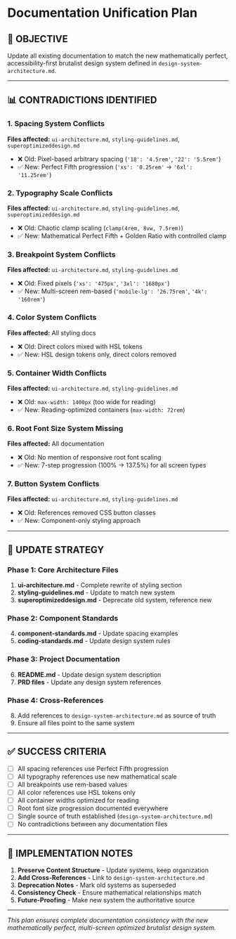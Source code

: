 # Documentation Unification Plan

## 🎯 **OBJECTIVE**

Update all existing documentation to match the new mathematically perfect, accessibility-first brutalist design system defined in `design-system-architecture.md`.

---

## 📊 **CONTRADICTIONS IDENTIFIED**

### **1. Spacing System Conflicts**

**Files affected:** `ui-architecture.md`, `styling-guidelines.md`, `superoptimizeddesign.md`

- ❌ Old: Pixel-based arbitrary spacing (`'18': '4.5rem'`, `'22': '5.5rem'`)
- ✅ New: Perfect Fifth progression (`'xs': '0.25rem'` → `'6xl': '11.25rem'`)

### **2. Typography Scale Conflicts**

**Files affected:** `ui-architecture.md`, `styling-guidelines.md`, `superoptimizeddesign.md`

- ❌ Old: Chaotic clamp scaling (`clamp(4rem, 8vw, 7.5rem)`)
- ✅ New: Mathematical Perfect Fifth + Golden Ratio with controlled clamp

### **3. Breakpoint System Conflicts**

**Files affected:** `ui-architecture.md`, `styling-guidelines.md`

- ❌ Old: Fixed pixels (`'xs': '475px'`, `'3xl': '1680px'`)
- ✅ New: Multi-screen rem-based (`'mobile-lg': '26.75rem'`, `'4k': '160rem'`)

### **4. Color System Conflicts**

**Files affected:** All styling docs

- ❌ Old: Direct colors mixed with HSL tokens
- ✅ New: HSL design tokens only, direct colors removed

### **5. Container Width Conflicts**

**Files affected:** `ui-architecture.md`, `styling-guidelines.md`

- ❌ Old: `max-width: 1400px` (too wide for reading)
- ✅ New: Reading-optimized containers (`max-width: 72rem`)

### **6. Root Font Size System Missing**

**Files affected:** All documentation

- ❌ Old: No mention of responsive root font scaling
- ✅ New: 7-step progression (100% → 137.5%) for all screen types

### **7. Button System Conflicts**

**Files affected:** `ui-architecture.md`, `styling-guidelines.md`

- ❌ Old: References removed CSS button classes
- ✅ New: Component-only styling approach

---

## 🔧 **UPDATE STRATEGY**

### **Phase 1: Core Architecture Files**

1. **ui-architecture.md** - Complete rewrite of styling section
2. **styling-guidelines.md** - Update to match new system
3. **superoptimizeddesign.md** - Deprecate old system, reference new

### **Phase 2: Component Standards**

4. **component-standards.md** - Update spacing examples
5. **coding-standards.md** - Update design system rules

### **Phase 3: Project Documentation**

6. **README.md** - Update design system description
7. **PRD files** - Update any design system references

### **Phase 4: Cross-References**

8. Add references to `design-system-architecture.md` as source of truth
9. Ensure all files point to the same system

---

## ✅ **SUCCESS CRITERIA**

- [ ] All spacing references use Perfect Fifth progression
- [ ] All typography references use new mathematical scale
- [ ] All breakpoints use rem-based values
- [ ] All color references use HSL tokens only
- [ ] All container widths optimized for reading
- [ ] Root font size progression documented everywhere
- [ ] Single source of truth established (`design-system-architecture.md`)
- [ ] No contradictions between any documentation files

---

## 📝 **IMPLEMENTATION NOTES**

1. **Preserve Content Structure** - Update systems, keep organization
2. **Add Cross-References** - Link to `design-system-architecture.md`
3. **Deprecation Notes** - Mark old systems as superseded
4. **Consistency Check** - Ensure mathematical relationships match
5. **Future-Proofing** - Make new system the authoritative source

---

_This plan ensures complete documentation consistency with the new mathematically perfect, multi-screen optimized brutalist design system._
